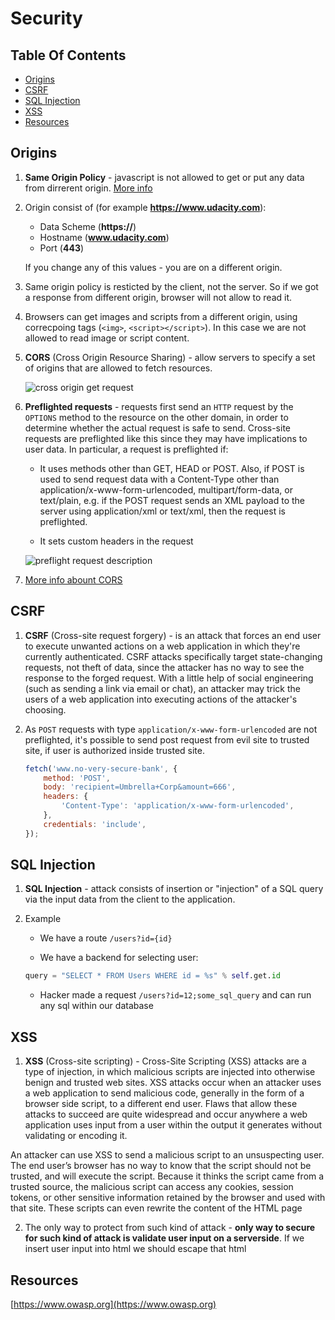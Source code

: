 # Security

## Table Of Contents

- [Origins](#origins)
- [CSRF](#csrf)
- [SQL Injection](#sql-injection)
- [XSS](#xss)
- [Resources](#resources)

## Origins

1. **Same Origin Policy** - javascript is not allowed to get or put any data from dirrerent origin. [More info](https://www.w3.org/Security/wiki/Same_Origin_Policy)

2. Origin consist of (for example **https://www.udacity.com**):
    * Data Scheme (**https://**)
    * Hostname (**www.udacity.com**)
    * Port (**443**)

    If you change any of this values - you are on a different origin.

3. Same origin policy is resticted by the client, not the server. So if we got a response from different origin, browser will not allow to read it.

4. Browsers can get images and scripts from a different origin, using correcpoing tags (`<img>`, `<script></script>`). In this case we are not allowed to read image or script content.

5. **CORS** (Cross Origin Resource Sharing) - allow servers to specify a set of origins that are allowed to fetch resources.

    ![cross  origin get request](https://mdn.mozillademos.org/files/14293/simple_req.png)

6. **Preflighted requests** - requests first send an `HTTP` request by the `OPTIONS` method to the resource on the other domain, in order to determine whether the actual request is safe to send. Cross-site requests are preflighted like this since they may have implications to user data. In particular, a request is preflighted if:

    * It uses methods other than GET, HEAD or POST. Also, if POST is used to send request data with a Content-Type other than application/x-www-form-urlencoded, multipart/form-data, or text/plain, e.g. if the POST request sends an XML payload to the server using application/xml or text/xml, then the request is preflighted.

    * It sets custom headers in the request

    ![preflight request description](https://mdn.mozillademos.org/files/14289/prelight.png)

7. [More info abount CORS](https://developer.mozilla.org/en-US/docs/Web/HTTP/Access_control_CORS)

## CSRF

1. **CSRF** (Cross-site request forgery) - is an attack that forces an end user to execute unwanted actions on a web application in which they're currently authenticated. CSRF attacks specifically target state-changing requests, not theft of data, since the attacker has no way to see the response to the forged request. With a little help of social engineering (such as sending a link via email or chat), an attacker may trick the users of a web application into executing actions of the attacker's choosing.

3. As `POST` requests with type `application/x-www-form-urlencoded` are not preflighted, it's possible to send post request from evil site to trusted site, if user is authorized inside trusted site.

    ```javascript
    fetch('www.no-very-secure-bank', {
        method: 'POST',
        body: 'recipient=Umbrella+Corp&amount=666',
        headers: {
            'Content-Type': 'application/x-www-form-urlencoded',
        },
        credentials: 'include',
    });

## SQL Injection

1. **SQL Injection** - attack consists of insertion or "injection" of a SQL query via the input data from the client to the application.

2. Example

    * We have a route `/users?id={id}`

    * We have a backend for selecting user:

    ```python
    query = "SELECT * FROM Users WHERE id = %s" % self.get.id
    ```

    * Hacker made a request `/users?id=12;some_sql_query` and can run any sql within our database


## XSS

1. **XSS** (Cross-site scripting) - Cross-Site Scripting (XSS) attacks are a type of injection, in which malicious scripts are injected into otherwise benign and trusted web sites. XSS attacks occur when an attacker uses a web application to send malicious code, generally in the form of a browser side script, to a different end user. Flaws that allow these attacks to succeed are quite widespread and occur anywhere a web application uses input from a user within the output it generates without validating or encoding it.

An attacker can use XSS to send a malicious script to an unsuspecting user. The end user’s browser has no way to know that the script should not be trusted, and will execute the script. Because it thinks the script came from a trusted source, the malicious script can access any cookies, session tokens, or other sensitive information retained by the browser and used with that site. These scripts can even rewrite the content of the HTML page

2. The only way to protect from such kind of attack - **only way to secure for such kind of attack is validate user input on a serverside**. If we insert user input into html we should escape that html

## Resources

[https://www.owasp.org](https://www.owasp.org)